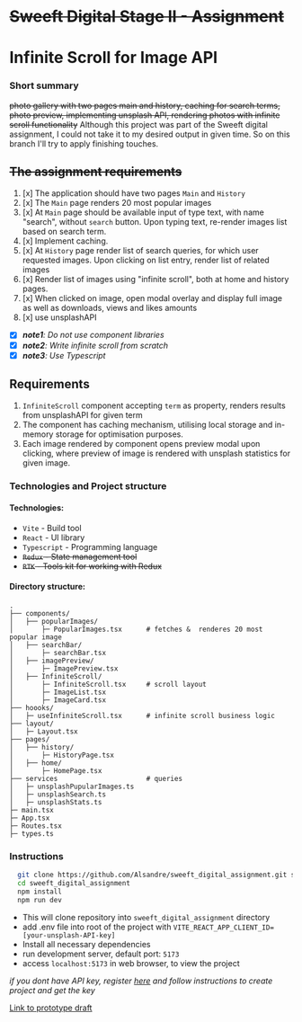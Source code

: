 # ~~Sweeft Digital Stage II - Assignment~~

# Infinite Scroll for Image API

### Short summary

~~photo gallery with two pages main and history, caching for search terms, photo preview, implementing unsplash API, rendering photos with infinite scroll functionality~~
Although this project was part of the Sweeft digital assignment, I could not take it to my desired output in given time. So on this branch I'll try to apply finishing touches.

## ~~The assignment requirements~~

1. [x] The application should have two pages `Main` and `History`
2. [x] The `Main` page renders 20 most popular images
3. [x] At `Main` page should be available input of type text, with name "search", without `search` button. Upon typing text, re-render images list based on search term.
4. [x] Implement caching.
5. [x] At `History` page render list of search queries, for which user requested images. Upon clicking on list entry, render list of related images
6. [x] Render list of images using "infinite scroll", both at home and history pages.
7. [x] When clicked on image, open modal overlay and display full image as well as downloads, views and likes amounts
8. [x] use unsplashAPI

- [x] _**note1**: Do not use component libraries_
- [x] _**note2**: Write infinite scroll from scratch_
- [x] _**note3**: Use Typescript_

## Requirements

1. `InfiniteScroll` component accepting `term` as property, renders results from unsplashAPI for given term
2. The component has caching mechanism, utilising local storage and in-memory storage for optimisation purposes.
3. Each image rendered by component opens preview modal upon clicking, where preview of image is rendered with unsplash statistics for given image.

### Technologies and Project structure

#### Technologies:

- `Vite` - Build tool
- `React` - UI library
- `Typescript` - Programming language
- ~~`Redux` - State management tool~~
- ~~`RTK` - Tools kit for working with Redux~~

#### Directory structure:

```
.
├── components/
│   ├── popularImages/
│       ├─ PopularImages.tsx      # fetches &  renderes 20 most popular image
│   ├── searchBar/
│       ├─ searchBar.tsx
│   ├── imagePreview/
│       ├─ ImagePreview.tsx
│   ├── InfiniteScroll/
│       ├─ InfiniteScroll.tsx     # scroll layout
│       ├─ ImageList.tsx
│       ├─ ImageCard.tsx
├── hoooks/
│   ├─ useInfiniteScroll.tsx      # infinite scroll business logic
├── layout/
│   ├─ Layout.tsx
├── pages/
│   ├── history/
│       ├─ HistoryPage.tsx
│   ├── home/
│       ├─ HomePage.tsx
├── services                      # queries
│   ├─ unsplashPupularImages.ts
│   ├─ unsplashSearch.ts
│   ├─ unsplashStats.ts
├─ main.tsx
├─ App.tsx
├─ Routes.tsx
├─ types.ts
```

### Instructions

```bash
  git clone https://github.com/Alsandre/sweeft_digital_assignment.git sweeft_digital_assignment
  cd sweeft_digital_assignment
  npm install
  npm run dev
```

- This will clone repository into `sweeft_digital_assignment` directory
- add .env file into root of the project with `VITE_REACT_APP_CLIENT_ID=[your-unsplash-API-key]`
- Install all necessary dependencies
- run development server, default port: `5173`
- access `localhost:5173` in web browser, to view the project

_if you dont have API key, register [here](https://unsplash.com/join) and follow instructions to create project and get the key_

[Link to prototype draft](https://excalidraw.com/#json=8o369GiH-8dlDpGZtMrVq,GI29Xep4bv8BVULegsclnQ)
